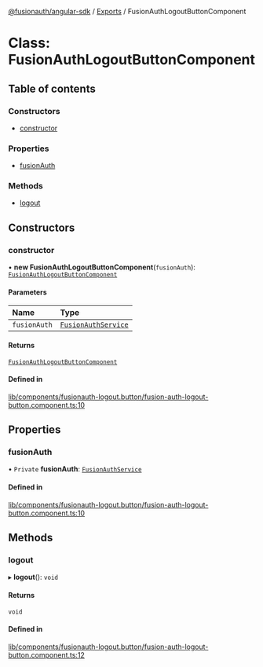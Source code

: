 [@fusionauth/angular-sdk](../README.md) / [Exports](../modules.md) / FusionAuthLogoutButtonComponent

# Class: FusionAuthLogoutButtonComponent

## Table of contents

### Constructors

- [constructor](FusionAuthLogoutButtonComponent.md#constructor)

### Properties

- [fusionAuth](FusionAuthLogoutButtonComponent.md#fusionauth)

### Methods

- [logout](FusionAuthLogoutButtonComponent.md#logout)

## Constructors

### constructor

• **new FusionAuthLogoutButtonComponent**(`fusionAuth`): [`FusionAuthLogoutButtonComponent`](FusionAuthLogoutButtonComponent.md)

#### Parameters

| Name         | Type                                        |
| :----------- | :------------------------------------------ |
| `fusionAuth` | [`FusionAuthService`](FusionAuthService.md) |

#### Returns

[`FusionAuthLogoutButtonComponent`](FusionAuthLogoutButtonComponent.md)

#### Defined in

[lib/components/fusionauth-logout.button/fusion-auth-logout-button.component.ts:10](https://github.com/FusionAuth/fusionauth-javascript-sdk/blob/577b2095f8d4b995dc5a020ced655b8e2d042a3a/packages/sdk-angular/projects/fusionauth-angular-sdk/src/lib/components/fusionauth-logout.button/fusion-auth-logout-button.component.ts#L10)

## Properties

### fusionAuth

• `Private` **fusionAuth**: [`FusionAuthService`](FusionAuthService.md)

#### Defined in

[lib/components/fusionauth-logout.button/fusion-auth-logout-button.component.ts:10](https://github.com/FusionAuth/fusionauth-javascript-sdk/blob/577b2095f8d4b995dc5a020ced655b8e2d042a3a/packages/sdk-angular/projects/fusionauth-angular-sdk/src/lib/components/fusionauth-logout.button/fusion-auth-logout-button.component.ts#L10)

## Methods

### logout

▸ **logout**(): `void`

#### Returns

`void`

#### Defined in

[lib/components/fusionauth-logout.button/fusion-auth-logout-button.component.ts:12](https://github.com/FusionAuth/fusionauth-javascript-sdk/blob/577b2095f8d4b995dc5a020ced655b8e2d042a3a/packages/sdk-angular/projects/fusionauth-angular-sdk/src/lib/components/fusionauth-logout.button/fusion-auth-logout-button.component.ts#L12)

